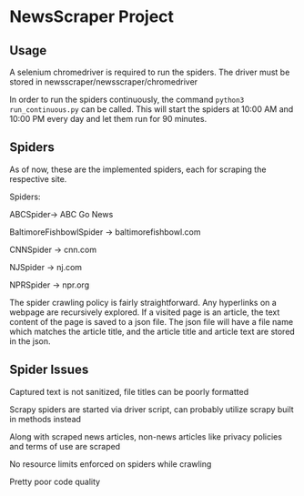 # NewsScraper Project


## Usage

A selenium chromedriver is required to run the spiders. The driver must be stored in newsscraper/newsscraper/chromedriver

In order to run the spiders continuously, the command `python3 run_continuous.py` can be called. This will start the spiders at 10:00 AM and 10:00 PM every day and let them run for 90 minutes. 

## Spiders

As of now, these are the implemented spiders, each for scraping the respective site.

Spiders:

ABCSpider-> ABC Go News

BaltimoreFishbowlSpider -> baltimorefishbowl.com

CNNSpider -> cnn.com

NJSpider -> nj.com

NPRSpider -> npr.org


The spider crawling policy is fairly straightforward. Any hyperlinks on a webpage are recursively explored. If a visited page is an article, the text content of the page is saved to a json file. The json file will have a file name which matches the article title, and the article title and article text are stored in the json.

## Spider Issues

Captured text is not sanitized, file titles can be poorly formatted

Scrapy spiders are started via driver script, can probably utilize scrapy built in methods instead

Along with scraped news articles, non-news articles like privacy policies and terms of use are scraped

No resource limits enforced on spiders while crawling

Pretty poor code quality